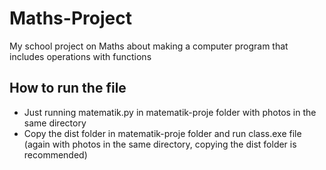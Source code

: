 # Maths-Project
My school project on Maths about making a computer program that includes operations with functions

## How to run the file
- Just running matematik.py in matematik-proje folder with photos in the same directory
- Copy the dist folder in matematik-proje folder and run class.exe file (again with photos in the same directory, copying the dist folder is recommended)
